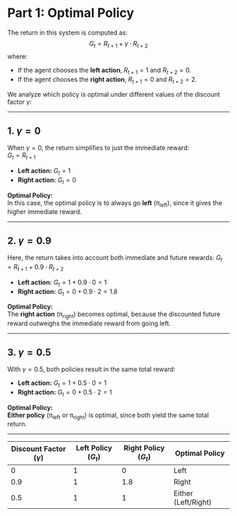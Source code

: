 # Part 1: Optimal Policy

The return in this system is computed as:
$$
G_t = R_{t+1} + \gamma \cdot R_{t+2}
$$
where:
- If the agent chooses the **left action**, $R_{t+1} = 1$ and $R_{t+2} = 0$.
- If the agent chooses the **right action**, $R_{t+1} = 0$ and $R_{t+2} = 2$.

We analyze which policy is optimal under different values of the discount factor $\gamma$:

---

## 1. $\gamma = 0$

When $\gamma = 0$, the return simplifies to just the immediate reward:  
$G_t = R_{t+1}$

- **Left action:** $G_t = 1$
- **Right action:** $G_t = 0$

**Optimal Policy:**  
In this case, the optimal policy is to always go **left** (π<sub>left</sub>), since it gives the higher immediate reward.

---

## 2. $\gamma = 0.9$

Here, the return takes into account both immediate and future rewards:
$G_t = R_{t+1} + 0.9 \cdot R_{t+2}$

- **Left action:** $G_t = 1 + 0.9 \cdot 0 = 1$
- **Right action:** $G_t = 0 + 0.9 \cdot 2 = 1.8$

**Optimal Policy:**  
The **right action** (π<sub>right</sub>) becomes optimal, because the discounted future reward outweighs the immediate reward from going left.

---

## 3. $\gamma = 0.5$

With $\gamma = 0.5$, both policies result in the same total reward:
- **Left action:** $G_t = 1 + 0.5 \cdot 0 = 1$
- **Right action:** $G_t = 0 + 0.5 \cdot 2 = 1$

**Optimal Policy:**  
**Either policy** (π<sub>left</sub> or π<sub>right</sub>) is optimal, since both yield the same total return.

---


| Discount Factor ($\gamma$) | Left Policy ($G_t$) | Right Policy ($G_t$) | Optimal Policy      |
|---------------------------|---------------------|----------------------|---------------------|
| 0                         | 1                   | 0                    | Left                |
| 0.9                       | 1                   | 1.8                  | Right               |
| 0.5                       | 1                   | 1                    | Either (Left/Right) |

